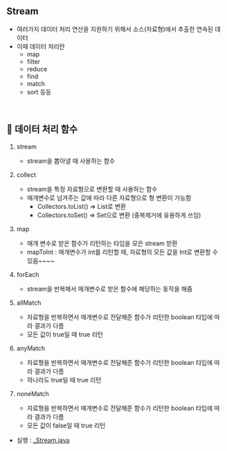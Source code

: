Stream
-
* 여러가지 데이터 처리 연산을 지원하기 위해서 소스(자료형)에서 추출한 연속된 데이터
* 이때 데이터 처리란
    - map
    - filter
    - reduce
    - find
    - match
    - sort 등등

<br/>
    
📌 데이터 처리 함수
-
1. stream
    - stream을 뽑아낼 때 사용하는 함수
    
2. collect
    - stream을 특정 자료형으로 변환할 때 사용하는 함수 
    - 매개변수로 넘겨주는 값에 따라 다른 자료형으로 형 변환이 가능함
        - Collectors.toList() => List로 변환
        - Collectors.toSet() => Set으로 변환 (중복제거에 유용하게 쓰임)
3. map    
    - 매개 변수로 받은 함수가 리턴하는 타입을 모은 stream 받환
    - mapToInt : 매개변수가 int를 리턴할 때, 자료형의 모든 값을 Int로 변환할 수 있음~~~~

4. forEach
    - stream을 반복해서 매개변수로 받은 함수에 해당하는 동작을 해줌 
 
5. allMatch
    - 자료형을 반복하면서 매개변수로 전달해준 함수가 리턴한 boolean 타입에 따라 결과가 다름
    - 모든 값이 true일 때 true 리턴
    
6. anyMatch
    - 자료형을 반복하면서 매개변수로 전달해준 함수가 리턴한 boolean 타입에 따라 결과가 다름
    - 하나라도 true일 때 true 리턴
    
7. noneMatch
    - 자료형을 반복하면서 매개변수로 전달해준 함수가 리턴한 boolean 타입에 따라 결과가 다름
    - 모든 값이 false일 때 true 리턴

* 실행 : [_Stream.java](./_Stream.java)